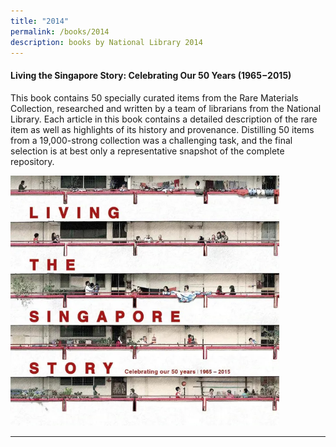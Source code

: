 ```yaml
---
title: "2014"
permalink: /books/2014
description: books by National Library 2014
---
```

#### <a target="_blank" href="/vol-11/issue-2/jul-sep-2015/stories" style="text-decoration: none; font-weight: bold;">Living the Singapore Story: Celebrating Our 50 Years (1965−2015) </a>
<p>This book contains 50 specially curated items from the Rare Materials Collection, researched and written by a team of librarians from the National Library. Each article in this book contains a detailed description of the rare item as well as highlights of its history and provenance. Distilling 50 items from a 19,000-strong collection was a challenging task, and the final selection is at best only a representative snapshot of the complete repository.

</p>
<img style="height:400px; width:auto" src="/images/publications/Living%20the%20Singapore%20Story%202015.jpg">

<hr>